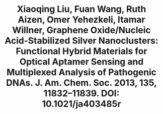 ---
layout: publication
title: "Xiaoqing Liu, Fuan Wang, Ruth Aizen, Omer Yehezkeli, Itamar Willner, Graphene Oxide/Nucleic Acid-Stabilized Silver Nanoclusters: Functional Hybrid Materials for Optical Aptamer Sensing and Multiplexed Analysis of Pathogenic DNAs. J. Am. Chem. Soc. 2013, 135, 11832–11839. DOI: 10.1021/ja403485r"
---